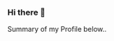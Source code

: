 ### Hi there  👋
Summary of my Profile below.. 
<!--
**Munatri/Munatri** is a ✨ _special_ ✨ repository because its `README.md` (this file) appears on your GitHub profile.

- 🔭 I’m currently working on Automation Selenium with Cucumber Framework using POM model design
- 🌱 I’m currently learning Selenium Automation
- 👯 I’m looking to gain more Real Time experience on Automation.
- 🤔 I’m looking for a job where I can keep learning new things.
- 💬 Ask me about my framework on Automation, Selenium and Java. 
- 📫 How to reach me: munatrib@gmail.com
- ⚡ Fun fact: ... Baking,Travelling and Fictional Books
-->

